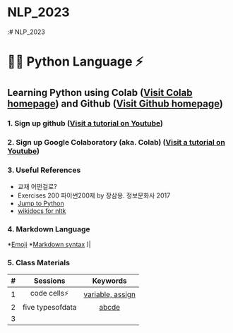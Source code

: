 # NLP_2023
:# NLP_2023

# 🐹🍦 **Python Language** ⚡

## **Learning Python** using **Colab** ([Visit Colab homepage](https://colab.research.google.com/?utm_source=scs-index)) and **Github** ([Visit Github homepage](https://github.com/))

### **1. Sign up github** ([Visit a tutorial on Youtube](https://www.youtube.com/watch?v=c-NikCpec7U))
### **2. Sign up Google Colaboratory** (aka. Colab) ([Visit a tutorial on Youtube](https://www.youtube.com/watch?v=2X_EU18OeYM))

### **3. Useful References**
- 교재 어떤걸로?
- Exercises 200 파이썬200제 by 장삼용. 정보문화사 2017
- [Jump to Python](https://wikidocs.net/book/1)
- [wikidocs for nltk](https://wikidocs.net/21667)

### **4. Markdown Language**
*[Emoji](https://gist.github.com/rxaviers/7360908)
*[Markdown syntax](https://www.markdownguide.org/basic-syntax/)
)|

### **5. Class Materials**
| # | Sessions | Keywords |
|:--:|:--:|:--:|
| 1 | code cells⚡ | [variable, assign](https://github.com/hw1025/NLP_2023)|
| 2 | five typesofdata | [abcde](https://github.com/hw1025/NLP_2023/blob/main/2_FiveTypesofData.ipynb)|
| 3 |
